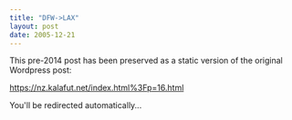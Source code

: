 ```yaml
---
title: "DFW->LAX"
layout: post
date: 2005-12-21
---
```


This pre-2014 post has been preserved as a static version of the original Wordpress post:

https://nz.kalafut.net/index.html%3Fp=16.html

You'll be redirected automatically...

<head>
  <meta http-equiv="refresh" content="5;url=https://nz.kalafut.net/index.html%3Fp=16.html">
</head>

